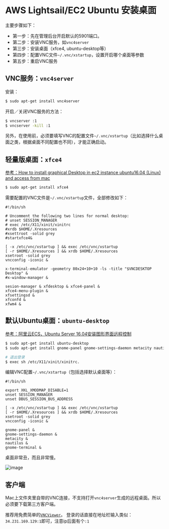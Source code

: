 # AWS Lightsail/EC2 Ubuntu 安装桌面

主要步骤如下：
- 第一步：先在管理后台开启默认的5901端口。
- 第二步：安装VNC服务，如`vnc4server`
- 第三步：安装桌面（xfce4, ubuntu-desktop等）
- 第四步：配置VNC文件`~/.vnc/xstartup`，设置开启哪个桌面等参数
- 第五步：重启VNC服务


## VNC服务：`vnc4server`

安装：
```sh
$ sudo apt-get install vnc4server
```

开启／关闭VNC服务的方法：
```sh
$ vncserver :1
$ vncserver -kill :1
```

另外，在使用前，必须要填写VNC的配置文件`~/.vnc/xstartup`（比如选择什么桌面之类，根据桌面不同配置也不同），才能正确启动。


## 轻量版桌面：`xfce4`
[参考：How to install graphical Desktop in ec2 instance ubuntu16.04 (Linux) and access from mac](https://medium.com/techfeeds/aws-ec2-ubuntu-gui-2dd97be2822d)

```sh
$ sudo apt-get install xfce4
```



需要配置的VNC文件是`~/.vnc/xstartup`文件，全部修改如下：
```
#!/bin/sh

# Uncomment the following two lines for normal desktop:
# unset SESSION_MANAGER
# exec /etc/X11/xinit/xinitrc
#xrdb $HOME/.Xresources
#xsettroot -solid grey
#startxfce4&

[ -x /etc/vnc/xstartup ] && exec /etc/vnc/xstartup
[ -r $HOME/.Xresources ] && xrdb $HOME/.Xresources
xsetroot -solid grey
vncconfig -iconic &

x-terminal-emulator -geometry 80x24+10+10 -ls -title "$VNCDESKTOP Desktop" &
#x-window-manager &

sesion-manager & xfdesktop & xfce4-panel &
xfce4-menu-plugin &
xfsettingsd &
xfconfd &
xfwm4 &
```

## 默认Ubuntu桌面：`ubuntu-desktop`
[参考：阿里云ECS，Ubuntu Server 16.04安装图形界面远程控制](https://blog.csdn.net/dk_0228/article/details/54571867)

```sh
$ sudo apt-get install ubuntu-desktop
$ sudo apt-get install gnome-panel gnome-settings-daemon metacity nautilus gnome-terminal

# 退出登录
$ exec sh /etc/X11/xinit/xinitrc.
```

编辑VNC配置`~/.vnc/xstartup`（包括选择默认桌面等）：
```
#!/bin/sh

export XKL_XMODMAP_DISABLE=1
unset SESSION_MANAGER
unset DBUS_SESSION_BUS_ADDRESS

[ -x /etc/vnc/xstartup ] && exec /etc/vnc/xstartup
[ -r $HOME/.Xresources ] && xrdb $HOME/.Xresources
xsetroot -solid grey
vncconfig -iconic &

gnome-panel &
gnome-settings-daemon &
metacity &
nautilus &
gnome-terminal &
```

桌面非常丑，而且非常慢。

![image](https://user-images.githubusercontent.com/14041622/45600220-a76b7e80-ba2b-11e8-89bc-a1100967f8e9.png)



## 客户端
Mac上文件夹里自带的VNC连接，不支持打开`vnc4server`生成的远程桌面。所以必须要下载第三方客户端。

推荐用免费简单的[`VNCViewer`](https://www.realvnc.com/en/)。
登录的话直接在地址栏输入类似：`34.231.169.129:1`即可，注意ip后面有个`:1`

